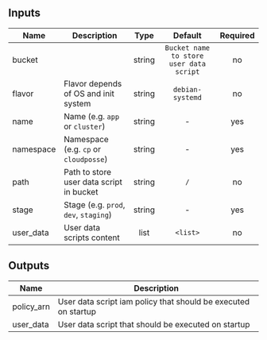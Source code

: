 
## Inputs

| Name | Description | Type | Default | Required |
|------|-------------|:----:|:-----:|:-----:|
| bucket |  | string | `Bucket name to store user data script` | no |
| flavor | Flavor depends of OS and init system | string | `debian-systemd` | no |
| name | Name  (e.g. `app` or `cluster`) | string | - | yes |
| namespace | Namespace (e.g. `cp` or `cloudposse`) | string | - | yes |
| path | Path to store user data script in bucket | string | `/` | no |
| stage | Stage (e.g. `prod`, `dev`, `staging`) | string | - | yes |
| user_data | User data scripts content | list | `<list>` | no |

## Outputs

| Name | Description |
|------|-------------|
| policy_arn | User data script iam policy that should be executed on startup |
| user_data | User data script that should be executed on startup |

